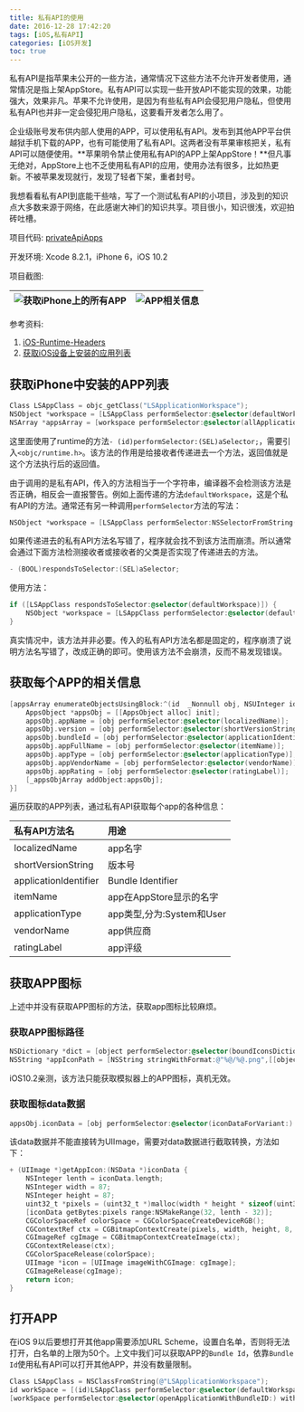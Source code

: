 ```yaml
---
title: 私有API的使用
date: 2016-12-28 17:42:20
tags: [iOS,私有API]
categories: [iOS开发]
toc: true
---
```


私有API是指苹果未公开的一些方法，通常情况下这些方法不允许开发者使用，通常情况是指上架AppStore。私有API可以实现一些开放API不能实现的效果，功能强大，效果非凡。苹果不允许使用，是因为有些私有API会侵犯用户隐私，但使用私有API也并非一定会侵犯用户隐私，这要看开发者怎么用了。

<!--more-->

企业级账号发布供内部人使用的APP，可以使用私有API。发布到其他APP平台供越狱手机下载的APP，也有可能使用了私有API。这两者没有苹果审核把关，私有API可以随便使用。**苹果明令禁止使用私有API的APP上架AppStore！**但凡事无绝对，AppStore上也不乏使用私有API的应用，使用办法有很多，比如热更新。不被苹果发现就行，发现了轻者下架，重者封号。

我想看看私有API到底能干些啥，写了一个测试私有API的小项目，涉及到的知识点大多数来源于网络，在此感谢大神们的知识共享。项目很小，知识很浅，欢迎拍砖吐槽。

项目代码: [privateApiApps](https://github.com/mxdios/privateApiApps)

开发环境: Xcode 8.2.1，iPhone 6，iOS 10.2

项目截图:

|![获取iPhone上的所有APP](https://imagedb-1257991841.cos.ap-beijing.myqcloud.com/WechatIMG241.jpeg)|![APP相关信息](https://imagedb-1257991841.cos.ap-beijing.myqcloud.com/WechatIMG242.jpeg)|
|:---:|:---:|

参考资料:

1. [iOS-Runtime-Headers](https://github.com/nst/iOS-Runtime-Headers)
2. [获取iOS设备上安装的应用列表](http://octree.me/2016/08/01/get-installed-apps/)

## 获取iPhone中安装的APP列表

```Objective-C
Class LSAppClass = objc_getClass("LSApplicationWorkspace");
NSObject *workspace = [LSAppClass performSelector:@selector(defaultWorkspace)];
NSArray *appsArray = [workspace performSelector:@selector(allApplications)];
```

这里面使用了runtime的方法`- (id)performSelector:(SEL)aSelector;`，需要引入`<objc/runtime.h>`。该方法的作用是给接收者传递进去一个方法，返回值就是这个方法执行后的返回值。

由于调用的是私有API，传入的方法相当于一个字符串，编译器不会检测该方法是否正确，相反会一直报警告。例如上面传递的方法`defaultWorkspace`，这是个私有API的方法。通常还有另一种调用`performSelector`方法的写法：

```Objective-C
NSObject *workspace = [LSAppClass performSelector:NSSelectorFromString(@"defaultWorkspace")];
```

如果传递进去的私有API方法名写错了，程序就会找不到该方法而崩溃。所以通常会通过下面方法检测接收者或接收者的父类是否实现了传递进去的方法。

```Objective-C
- (BOOL)respondsToSelector:(SEL)aSelector;
```

使用方法：

```Objective-C
if ([LSAppClass respondsToSelector:@selector(defaultWorkspace)]) {
   	NSObject *workspace = [LSAppClass performSelector:@selector(defaultWorkspace)];
}
```

真实情况中，该方法并非必要。传入的私有API方法名都是固定的，程序崩溃了说明方法名写错了，改成正确的即可。使用该方法不会崩溃，反而不易发现错误。

## 获取每个APP的相关信息

```Objective-C
[appsArray enumerateObjectsUsingBlock:^(id  _Nonnull obj, NSUInteger idx, BOOL * _Nonnull stop) {   
	AppsObject *appsObj = [[AppsObject alloc] init];
	appsObj.appName = [obj performSelector:@selector(localizedName)];
	appsObj.version = [obj performSelector:@selector(shortVersionString)];
	appsObj.bundleId = [obj performSelector:@selector(applicationIdentifier)];
	appsObj.appFullName = [obj performSelector:@selector(itemName)];
	appsObj.appType = [obj performSelector:@selector(applicationType)];
	appsObj.appVendorName = [obj performSelector:@selector(vendorName)];
	appsObj.appRating = [obj performSelector:@selector(ratingLabel)];
	[_appsObjArray addObject:appsObj];
}]
```

遍历获取的APP列表，通过私有API获取每个app的各种信息：

|私有API方法名|用途|
|:---|:---|
|localizedName|app名字|
|shortVersionString|版本号|
|applicationIdentifier|Bundle Identifier|
|itemName|app在AppStore显示的名字|
|applicationType|app类型,分为:System和User|
|vendorName|app供应商|
|ratingLabel|app评级|

## 获取APP图标

上述中并没有获取APP图标的方法，获取app图标比较麻烦。

### 获取APP图标路径

```Objective-C
NSDictionary *dict = [object performSelector:@selector(boundIconsDictionary)];
NSString *appIconPath = [NSString stringWithFormat:@"%@/%@.png",[[object performSelector:@selector(resourcesDirectoryURL)] path],[[[dict objectForKey:@"CFBundlePrimaryIcon"] objectForKey:@"CFBundleIconFiles"] lastObject]];
```

iOS10.2亲测，该方法只能获取模拟器上的APP图标，真机无效。

### 获取图标data数据

```Objective-C
appsObj.iconData = [obj performSelector:@selector(iconDataForVariant:) withObject:@(2)];
```

该data数据并不能直接转为UIImage，需要对data数据进行截取转换，方法如下：

```Objective-C
+ (UIImage *)getAppIcon:(NSData *)iconData {
    NSInteger lenth = iconData.length;
    NSInteger width = 87;
    NSInteger height = 87;
    uint32_t *pixels = (uint32_t *)malloc(width * height * sizeof(uint32_t));
    [iconData getBytes:pixels range:NSMakeRange(32, lenth - 32)];
    CGColorSpaceRef colorSpace = CGColorSpaceCreateDeviceRGB();
    CGContextRef ctx = CGBitmapContextCreate(pixels, width, height, 8, (width + 1) * sizeof(uint32_t), colorSpace, kCGBitmapByteOrder32Little | kCGImageAlphaPremultipliedFirst);
    CGImageRef cgImage = CGBitmapContextCreateImage(ctx);
    CGContextRelease(ctx);
    CGColorSpaceRelease(colorSpace);
    UIImage *icon = [UIImage imageWithCGImage: cgImage];
    CGImageRelease(cgImage);
    return icon;
}
```

## 打开APP

在iOS 9以后要想打开其他app需要添加URL Scheme，设置白名单，否则将无法打开，白名单的上限为50个。上文中我们可以获取APP的`Bundle Id`，依靠`Bundle Id`使用私有API可以打开其他APP，并没有数量限制。

```Objective-C
Class LSAppClass = NSClassFromString(@"LSApplicationWorkspace");
id workSpace = [(id)LSAppClass performSelector:@selector(defaultWorkspace)];
[workSpace performSelector:@selector(openApplicationWithBundleID:) withObject:self.appsObj.bundleId];
```



